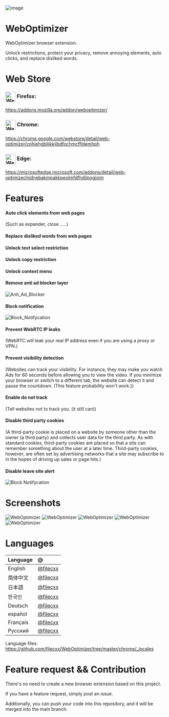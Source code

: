 ![image](chrome/icons/icon.png)

# WebOptimizer
WebOptimizer browser extension.

Unlock restrictions, protect your privacy, remove annoying elements, auto clicks, and replace disliked words.

# Web Store
### <img src="webstore/images/firefox.png" width="32" height="32" alt="WebOptimizer Firefox" align="center" /> Firefox:
https://addons.mozilla.org/addon/weboptimizer/

### <img src="webstore/images/chrome.png" width="32" height="32" alt="WebOptimizer Chrome" align="center" /> Chrome:
https://chrome.google.com/webstore/detail/web-optimizer/cnhiehgbljjkkiibdfochmcffldemhph

### <img src="webstore/images/edge.png" width="32" height="32" alt="WebOptimizer Edge" align="center" /> Edge:
https://microsoftedge.microsoft.com/addons/detail/web-optimizer/nidnebakmpakkpeolmfdfhdilpogjoim

# Features

#### Auto click elements from web pages
(Such as expander, close .....)

#### Replace disliked words from web pages

#### Unlock text select restriction
#### Unlock copy restriction
#### Unlock context menu
#### Remove anti ad blocker layer
![Anti_Ad_Blocker](chrome/images/anti_adblock.png)
#### Block notification
![Block_Notifycation](chrome/images/notification.png)
#### Prevent WebRTC IP leaks
(WebRTC will leak your real IP address even if you are using a proxy or VPN.)

#### Prevent visibility detection
(Websites can track your visibility. For instance, they may make you watch Ads for 60 seconds before allowing you to view the video. If you minimize your browser or switch to a different tab, the website can detect it and pause the countdown. (This feature probability won't work.))

#### Enable do not track
(Tell websites not to track you. (it still can))

#### Disable third party cookies
(A third-party cookie is placed on a website by someone other than the owner (a third party) and collects user data for the third party. As with standard cookies, third-party cookies are placed so that a site can remember something about the user at a later time. Third-party cookies, however, are often set by advertising networks that a site may subscribe to in the hopes of driving up sales or page hits.)

#### Disable leave site alert
![Block Notifycation](chrome/images/leave_this_site.png)


# Screenshots
![WebOptimizer](screenshots/1.png)
![WebOptimizer](screenshots/2.png)
![WebOptimizer](screenshots/3.png)
![WebOptimizer](screenshots/auto_click.png)
![WebOptimizer](screenshots/replace_words_google.png)


# Languages
| Language            |@|
|:--------------------|:-------------|
|English | [@filecxx](https://github.com/filecxx) 
|简体中文 | [@filecxx](https://github.com/filecxx) 
|日本語 | [@filecxx](https://github.com/filecxx) 
|한국인 | [@filecxx](https://github.com/filecxx) 
|Deutsch | [@filecxx](https://github.com/filecxx) 
|español | [@filecxx](https://github.com/filecxx) 
|Français | [@filecxx](https://github.com/filecxx) 
|Русский | [@filecxx](https://github.com/filecxx) 

Language files: https://github.com/filecxx/WebOptimizer/tree/master/chrome/_locales

# Feature request && Contribution
There's no need to create a new browser extension based on this project.

If you have a feature request, simply post an issue.

Additionally, you can push your code into this repository, and it will be merged into the main branch.


